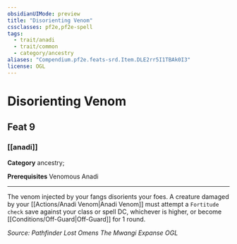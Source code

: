 ```yaml
---
obsidianUIMode: preview
title: "Disorienting Venom"
cssclasses: pf2e,pf2e-spell
tags:
  - trait/anadi
  - trait/common
  - category/ancestry
aliases: "Compendium.pf2e.feats-srd.Item.DLE2rr5I1TBAk0I3"
license: OGL
---
```

# Disorienting Venom
## Feat 9
### [[anadi]]

**Category** ancestry; 



**Prerequisites** Venomous Anadi
* * *
The venom injected by your fangs disorients your foes. A creature damaged by your [[Actions/Anadi Venom|Anadi Venom]] must attempt a `Fortitude check` save against your class or spell DC, whichever is higher, or become [[Conditions/Off-Guard|Off-Guard]] for 1 round.

*Source: Pathfinder Lost Omens The Mwangi Expanse*
*OGL*